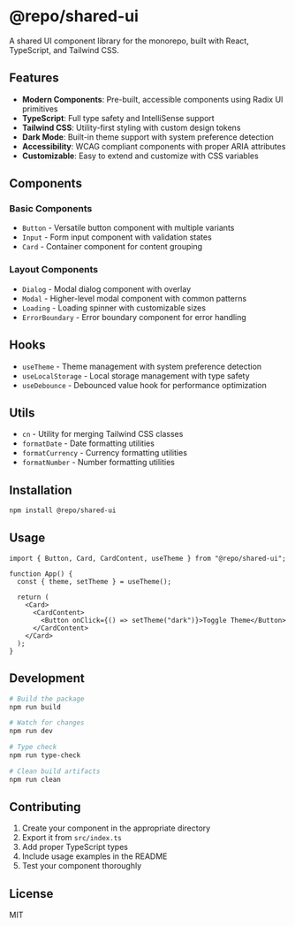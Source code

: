 # @repo/shared-ui

A shared UI component library for the monorepo, built with React, TypeScript, and Tailwind CSS.

## Features

- **Modern Components**: Pre-built, accessible components using Radix UI primitives
- **TypeScript**: Full type safety and IntelliSense support
- **Tailwind CSS**: Utility-first styling with custom design tokens
- **Dark Mode**: Built-in theme support with system preference detection
- **Accessibility**: WCAG compliant components with proper ARIA attributes
- **Customizable**: Easy to extend and customize with CSS variables

## Components

### Basic Components

- `Button` - Versatile button component with multiple variants
- `Input` - Form input component with validation states
- `Card` - Container component for content grouping

### Layout Components

- `Dialog` - Modal dialog component with overlay
- `Modal` - Higher-level modal component with common patterns
- `Loading` - Loading spinner with customizable sizes
- `ErrorBoundary` - Error boundary component for error handling

## Hooks

- `useTheme` - Theme management with system preference detection
- `useLocalStorage` - Local storage management with type safety
- `useDebounce` - Debounced value hook for performance optimization

## Utils

- `cn` - Utility for merging Tailwind CSS classes
- `formatDate` - Date formatting utilities
- `formatCurrency` - Currency formatting utilities
- `formatNumber` - Number formatting utilities

## Installation

```bash
npm install @repo/shared-ui
```

## Usage

```tsx
import { Button, Card, CardContent, useTheme } from "@repo/shared-ui";

function App() {
  const { theme, setTheme } = useTheme();

  return (
    <Card>
      <CardContent>
        <Button onClick={() => setTheme("dark")}>Toggle Theme</Button>
      </CardContent>
    </Card>
  );
}
```

## Development

```bash
# Build the package
npm run build

# Watch for changes
npm run dev

# Type check
npm run type-check

# Clean build artifacts
npm run clean
```

## Contributing

1. Create your component in the appropriate directory
2. Export it from `src/index.ts`
3. Add proper TypeScript types
4. Include usage examples in the README
5. Test your component thoroughly

## License

MIT


